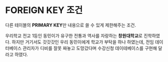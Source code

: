 # FOREIGN KEY 조건

다른 테이블의 **PRIMARY KEY**만 내용으로 쓸 수 있게 제한해주는 조건. 


우리학교 전교 1등인 동민이가 유구한 전통과 역사를 자랑하는 **창원대학교**로 진학하였다.
하지만 거기서도 갓갓갓인 우리 동민이에게 학교가 부탁을 하나 하였는데, 전임 데이터베이스 관리자가 디비를 잘못 짜놓고 도망갔다며 수강신청 데이테베이스를 구현해 달라고 하였다. 

